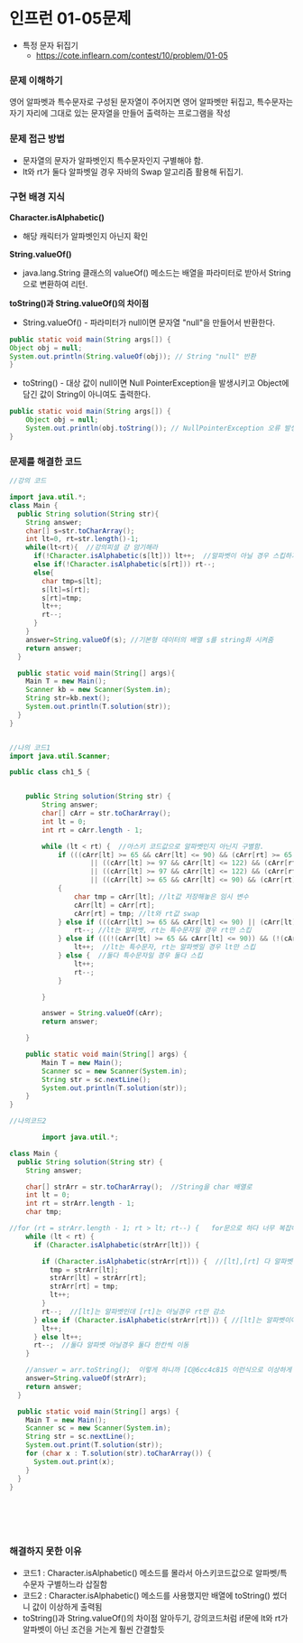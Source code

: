 # 인프런 01-05문제
- 특정 문자 뒤집기
    - https://cote.inflearn.com/contest/10/problem/01-05

### 문제 이해하기
영어 알파벳과 특수문자로 구성된 문자열이 주어지면 영어 알파벳만 뒤집고,
특수문자는 자기 자리에 그대로 있는 문자열을 만들어 출력하는 프로그램을 작성

### 문제 접근 방법
- 문자열의 문자가 알파벳인지 특수문자인지 구별해야 함.
- lt와 rt가 둘다 알파벳일 경우 자바의 Swap 알고리즘 활용해 뒤집기.

### 구현 배경 지식
**Character.isAlphabetic()** 
- 해당 캐릭터가 알파벳인지 아닌지 확인

**String.valueOf()**
- java.lang.String 클래스의 valueOf() 메소드는 배열을 파라미터로 받아서 String으로 변환하여 리턴.


**toString()과 String.valueOf()의 차이점**
- String.valueOf() - 파라미터가 null이면 문자열 "null"을 만들어서 반환한다.

```java
public static void main(String args[]) {
Object obj = null;
System.out.println(String.valueOf(obj)); // String "null" 반환
}
```
- toString() - 대상 값이 null이면  Null PointerException을 발생시키고 Object에 담긴 값이 String이 아니여도 출력한다.

````java
public static void main(String args[]) {
    Object obj = null; 
    System.out.println(obj.toString()); // NullPointerException 오류 발생 
}
````

### 문제를 해결한 코드
```java
//강의 코드

import java.util.*;
class Main {
  public String solution(String str){
    String answer;
    char[] s=str.toCharArray();
    int lt=0, rt=str.length()-1;
    while(lt<rt){  //강의피셜 걍 암기해라
      if(!Character.isAlphabetic(s[lt])) lt++;  //알파벳이 아닐 경우 스킵하기 위해 lt는 ++, rt는 --
      else if(!Character.isAlphabetic(s[rt])) rt--;
      else{
        char tmp=s[lt];
        s[lt]=s[rt];
        s[rt]=tmp;
        lt++;
        rt--;
      }
    }
    answer=String.valueOf(s); //기본형 데이터의 배열 s를 string화 시켜줌
    return answer;
  }

  public static void main(String[] args){
    Main T = new Main();
    Scanner kb = new Scanner(System.in);
    String str=kb.next();
    System.out.println(T.solution(str));
  }
}


//나의 코드1
import java.util.Scanner;

public class ch1_5 {


    public String solution(String str) {
        String answer;
        char[] cArr = str.toCharArray();
        int lt = 0;
        int rt = cArr.length - 1;

        while (lt < rt) {  //아스키 코드값으로 알파벳인지 아닌지 구별함.
            if (((cArr[lt] >= 65 && cArr[lt] <= 90) && (cArr[rt] >= 65 && cArr[rt] <= 90)) //lr,rt 둘다 대문자
                    || ((cArr[lt] >= 97 && cArr[lt] <= 122) && (cArr[rt] >= 97 && cArr[rt] <= 122)) //lr,rt 둘다 소문자
                    || ((cArr[lt] >= 97 && cArr[lt] <= 122) && (cArr[rt] >= 65 && cArr[rt] <= 90)) //lt 소문자, rt 대문자
                    || ((cArr[lt] >= 65 && cArr[lt] <= 90) && (cArr[rt] >= 97 && cArr[rt] <= 122))) //lt 대문자, rt 소문자
            {
                char tmp = cArr[lt]; //lt값 저장해놓은 임시 변수
                cArr[lt] = cArr[rt]; 
                cArr[rt] = tmp; //lt와 rt값 swap
            } else if (((cArr[lt] >= 65 && cArr[lt] <= 90) || (cArr[lt] >= 97 && cArr[lt] <= 122)) && (!(cArr[rt] >= 65) && !(cArr[rt] <= 90)) || (!(cArr[rt] >= 97) && !(cArr[rt] <= 122))) {
                rt--; //lt는 알파벳, rt는 특수문자일 경우 rt만 스킵
            } else if (((!(cArr[lt] >= 65 && cArr[lt] <= 90)) && (!(cArr[lt] >= 97 && cArr[lt] <= 122))) && ((cArr[rt] >= 65 && cArr[rt] <= 90) || (cArr[rt] >= 97 && cArr[rt] <= 122))) {
                lt++;  //lt는 특수문자, rt는 알파벳일 경우 lt만 스킵
            } else {  //둘다 특수문자일 경우 둘다 스킵
                lt++;
                rt--;
            }

        }

        answer = String.valueOf(cArr);
        return answer;

    }

    public static void main(String[] args) {
        Main T = new Main();
        Scanner sc = new Scanner(System.in);
        String str = sc.nextLine();
        System.out.println(T.solution(str));
    }
}

//나의코드2

        import java.util.*;

class Main {
  public String solution(String str) {
    String answer;

    char[] strArr = str.toCharArray();  //String을 char 배열로
    int lt = 0;
    int rt = strArr.length - 1;
    char tmp;

//for (rt = strArr.length - 1; rt > lt; rt--) {   for문으로 하다 너무 복잡해져서 강의처럼 while문으로 바꿈
    while (lt < rt) {
      if (Character.isAlphabetic(strArr[lt])) {

        if (Character.isAlphabetic(strArr[rt])) {  //[lt],[rt] 다 알파벳일경우 swqp
          tmp = strArr[lt];
          strArr[lt] = strArr[rt];
          strArr[rt] = tmp;
          lt++;
        }
        rt--;  //[lt]는 알파벳인데 [rt]는 아닐경우 rt만 감소
      } else if (Character.isAlphabetic(strArr[rt])) { //[lt]는 알파벳이아니고 [rt]만 알파벳일 경우 lt만 하나증가
        lt++;
      } else lt++;
      rt--;  //둘다 알파벳 아닐경우 둘다 한칸씩 이동
    }

    //answer = arr.toString();  이렇게 하니까 [C@6cc4c815 이런식으로 이상하게 출력돼서 강의코드보고 고침
    answer=String.valueOf(strArr);
    return answer;
  }

  public static void main(String[] args) {
    Main T = new Main();
    Scanner sc = new Scanner(System.in);
    String str = sc.nextLine();
    System.out.print(T.solution(str));
    for (char x : T.solution(str).toCharArray()) {
      System.out.print(x);
    }
  }
}







```

### 해결하지 못한 이유
- 코드1 : Character.isAlphabetic() 메소드를 몰라서 아스키코드값으로 알파벳/특수문자 구별하느라 삽질함
- 코드2 : Character.isAlphabetic() 메소드를 사용했지만 배열에 toString() 썼더니 값이 이상하게 출력됨
- toString()과 String.valueOf()의 차이점 알아두기, 강의코드처럼 if문에 lt와 rt가 알파벳이 아닌 조건을 거는게 훨씬 간결할듯
